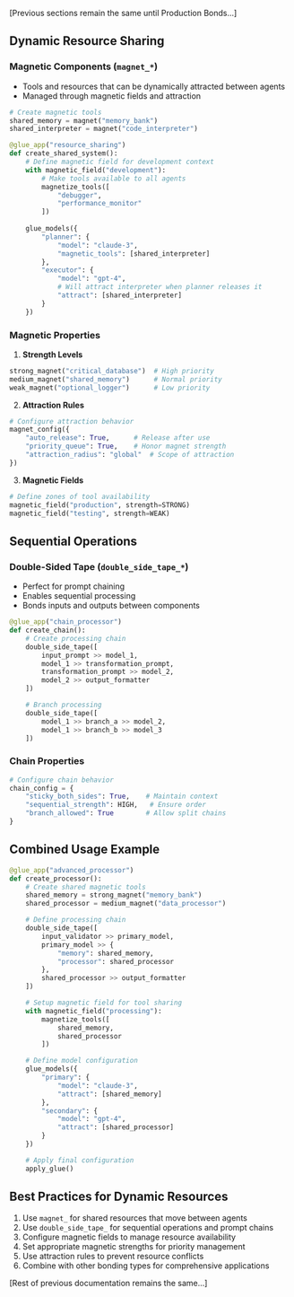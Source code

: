 [Previous sections remain the same until Production Bonds...]

## Dynamic Resource Sharing

### Magnetic Components (`magnet_*`)
- Tools and resources that can be dynamically attracted between agents
- Managed through magnetic fields and attraction
```python
# Create magnetic tools
shared_memory = magnet("memory_bank")
shared_interpreter = magnet("code_interpreter")

@glue_app("resource_sharing")
def create_shared_system():
    # Define magnetic field for development context
    with magnetic_field("development"):
        # Make tools available to all agents
        magnetize_tools([
            "debugger",
            "performance_monitor"
        ])
    
    glue_models({
        "planner": {
            "model": "claude-3",
            "magnetic_tools": [shared_interpreter]
        },
        "executor": {
            "model": "gpt-4",
            # Will attract interpreter when planner releases it
            "attract": [shared_interpreter]
        }
    })
```

### Magnetic Properties
1. **Strength Levels**
```python
strong_magnet("critical_database")  # High priority
medium_magnet("shared_memory")      # Normal priority
weak_magnet("optional_logger")      # Low priority
```

2. **Attraction Rules**
```python
# Configure attraction behavior
magnet_config({
    "auto_release": True,      # Release after use
    "priority_queue": True,    # Honor magnet strength
    "attraction_radius": "global"  # Scope of attraction
})
```

3. **Magnetic Fields**
```python
# Define zones of tool availability
magnetic_field("production", strength=STRONG)
magnetic_field("testing", strength=WEAK)
```

## Sequential Operations

### Double-Sided Tape (`double_side_tape_*`)
- Perfect for prompt chaining
- Enables sequential processing
- Bonds inputs and outputs between components
```python
@glue_app("chain_processor")
def create_chain():
    # Create processing chain
    double_side_tape([
        input_prompt >> model_1,
        model_1 >> transformation_prompt,
        transformation_prompt >> model_2,
        model_2 >> output_formatter
    ])

    # Branch processing
    double_side_tape([
        model_1 >> branch_a >> model_2,
        model_1 >> branch_b >> model_3
    ])
```

### Chain Properties
```python
# Configure chain behavior
chain_config = {
    "sticky_both_sides": True,    # Maintain context
    "sequential_strength": HIGH,   # Ensure order
    "branch_allowed": True        # Allow split chains
}
```

## Combined Usage Example
```python
@glue_app("advanced_processor")
def create_processor():
    # Create shared magnetic tools
    shared_memory = strong_magnet("memory_bank")
    shared_processor = medium_magnet("data_processor")

    # Define processing chain
    double_side_tape([
        input_validator >> primary_model,
        primary_model >> {
            "memory": shared_memory,
            "processor": shared_processor
        },
        shared_processor >> output_formatter
    ])

    # Setup magnetic field for tool sharing
    with magnetic_field("processing"):
        magnetize_tools([
            shared_memory,
            shared_processor
        ])

    # Define model configuration
    glue_models({
        "primary": {
            "model": "claude-3",
            "attract": [shared_memory]
        },
        "secondary": {
            "model": "gpt-4",
            "attract": [shared_processor]
        }
    })

    # Apply final configuration
    apply_glue()
```

## Best Practices for Dynamic Resources
1. Use `magnet_` for shared resources that move between agents
2. Use `double_side_tape_` for sequential operations and prompt chains
3. Configure magnetic fields to manage resource availability
4. Set appropriate magnetic strengths for priority management
5. Use attraction rules to prevent resource conflicts
6. Combine with other bonding types for comprehensive applications

[Rest of previous documentation remains the same...]
